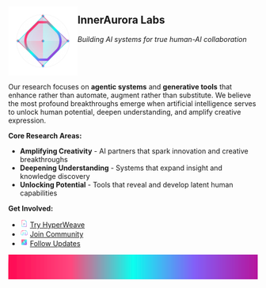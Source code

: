 [<img src="../assets/icon.svg" align="left" width="140">](https://innerauroralab.com)

## InnerAurora Labs

*Building AI systems for true human-AI collaboration*

<br clear="left"/>

Our research focuses on **agentic systems** and **generative tools** that enhance rather than automate, augment rather than substitute. We believe the most profound breakthroughs emerge when artificial intelligence serves to unlock human potential, deepen understanding, and amplify creative expression.

**Core Research Areas:**
- **Amplifying Creativity** - AI partners that spark innovation and creative breakthroughs
- **Deepening Understanding** - Systems that expand insight and knowledge discovery
- **Unlocking Potential** - Tools that reveal and develop latent human capabilities

<!--
### Featured Projects

**[HyperWeave MCP][hyperweave-mcp]** - AI collaboration platform

### Get Involved
-->

**Get Involved:**
- <img src="../assets/docs.svg" width="16" height="16" alt="HyperWeave"> [Try HyperWeave][hyperweave-mcp]
- <img src="../assets/discord.svg" width="16" height="16" alt="Discord"> [Join Community][discord]
- <img src="../assets/x.svg" width="16" height="16" alt="X"> [Follow Updates][x]

<img 
    src="../assets/thematic-break.svg"
    alt="Thematic Break"
    width="100%"
    height="50"
    role="separator"
    aria-label="InnerAurora Labs organizational divider"
    style="margin: 1em 0; display: block;">

<!-- REFERENCE LINKS -->
[hyperweave-mcp]: https://github.com/InnerAurora/hyperweave-mcp
[discord]: https://discord.gg/hyperweave.app
[x]: https://x.com/hyperweave_app
